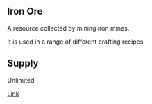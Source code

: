 ## Iron Ore

A resource collected by mining iron mines.

It is used in a range of different crafting recipes.

## Supply

Unlimited

[Link](https://docs.sunflower-land.com/player-guides/resource-gathering#stone-iron-and-gold)
